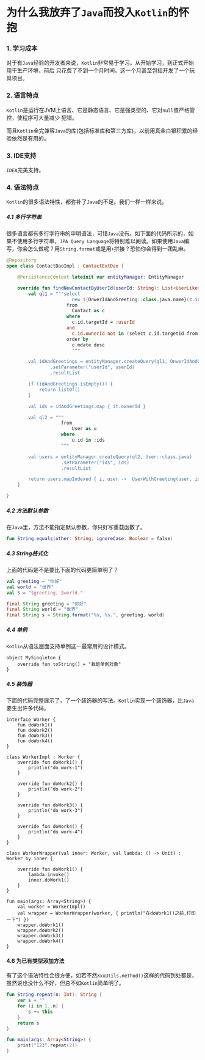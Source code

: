 # 为什么我放弃了`Java`而投入`Kotlin`的怀抱

### 1. 学习成本
对于有`Java`经验的开发者来说，`Kotlin`非常易于学习。从开始学习，到正式开始用于生产环境，前后
只花费了不到一个月时间。这一个月甚至包括开发了一个玩具项目。

### 2. 语言特点
`Kotlin`是运行在JVM上语言、它是静态语言、它是强类型的、它对`null`值严格管控，使程序可大量减少
犯错。

而且`Kotlin`全完兼容`Java`的库(包括标准库和第三方库)，以前用真金白银积累的经验依然是有用的。

### 3. IDE支持
`IDEA`完美支持。

### 4. 语法特点

`Kotlin`的很多语法特性，都弥补了`Java`的不足。我们一样一样来说。

##### 4.1 多行字符串

很多语言都有多行字符串的申明语法，可惜`Java`没有。如下面的代码所示的，如果不使用多行字符串，`JPA Query Language`将特别难以阅读。如果使用`Java`编写，你会怎么做呢？用`String.format`或是用`+`拼接？恐怕你会得到一团乱麻。

```Kotlin
@Repository
open class ContactDaoImpl : ContactExtDao {

    @PersistenceContext lateinit var entityManager: EntityManager

    override fun findNewContactByUserId(userId: String): List<UserLike> {
        val ql1 = """select
                        new ${OnwerIdAndGreeting::class.java.name}(c.id.ownerId, c.greeting)
                      from
                        Contact as c
                      where
                        c.id.targetId = :userId
                      and
                        c.id.ownerId not in (select c.id.targetId from Contact as c where c.id.ownerId = :userId)
                      order by
                        c.mdate desc
                        """

        val idAndGreetings = entityManager.createQuery(ql1, OnwerIdAndGreeting::class.java)
                .setParameter("userId", userId)
                .resultList

        if (idAndGreetings.isEmpty()) {
            return listOf()
        }

        val ids = idAndGreetings.map { it.ownerId }

        val ql2 = """
                    from
                        User as u
                    where
                        u.id in :ids
                    """

        val users = entityManager.createQuery(ql2, User::class.java)
                    .setParameter("ids", ids)
                    .resultList

        return users.mapIndexed { i, user ->  UserWithGreeting(user, idAndGreetings[i].greeting)}
    }

}
```

##### 4.2 方法默认参数

在`Java`里，方法不能指定默认参数，你只好写重载函数了。

```Kotlin
fun String.equals(other: String, ignoreCase: Boolean = false)
```

##### 4.3 String格式化

上面的代码是不是要比下面的代码更简单明了？

```Kotlin
val greeting = "你好"
val world = "世界"
val s = "$greeting, $world."
```

```Java
final String greeting = "你好"
final String world = "世界"
final String s = String.format("%s, %s.", greeting, world)
```

##### 4.4 单例

`Kotlin`从语法层面支持单例这一最常用的设计模式。

```
object MySingleton {
    override fun toString() = "我是单例对象"
}
```

##### 4.5 装饰器

下面的代码完整展示了，了一个装饰器的写法。`Kotlin`实现一个装饰器，比`Java`要生出许多代码。

```
interface Worker {
    fun doWork1()
    fun doWork2()
    fun doWork3()
    fun doWork4()
}

class WorkerImpl : Worker {
    override fun doWork1() {
        println("do work-1")
    }

    override fun doWork2() {
        println("do work-2")
    }

    override fun doWork3() {
        println("do work-3")
    }

    override fun doWork4() {
        println("do work-4")
    }
}

class WorkerWrapper(val inner: Worker, val lambda: () -> Unit) : Worker by inner {

    override fun doWork1() {
        lambda.invoke()
        inner.doWork1()
    }
}

fun main(args: Array<String>) {
    val worker = WorkerImpl()
    val wrapper = WorkerWrapper(worker, { println("在doWork1()之前,打印一下") })
    wrapper.doWork1()
    wrapper.doWork2()
    wrapper.doWork3()
    wrapper.doWork4()
}
```

#### 4.6 为已有类型添加方法

有了这个语法特性会很方便，如若不然`XxxUtils.method()`这样的代码到处都是，虽然说也没什么不好，但总不如`Kotlin`简单明了。

```Kotlin
fun String.repeat(n: Int): String {
    var s = ""
    for (i in 1..n) {
        s += this
    }
    return s
}

fun main(args: Array<String>) {
    print("123".repeat(2))
}
```
